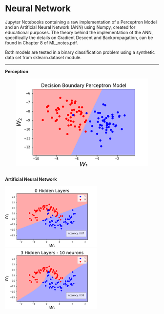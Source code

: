 # Neural Network


Jupyter Notebooks containing a raw implementation of a Perceptron Model and an Artificial Neural Network (ANN) using Numpy, created for educational purposes. The theory behind the implementation of the ANN, specifically the details on Gradient Descent and Backpropagation, can be found in Chapter 8 of ML_notes.pdf.

Both models are tested in a binary classification problem using a synthetic data set from sklearn.dataset module.

----------------------------------------------------------------
**Perceptron**
</br>
<div align="center">
  <img src="/images/boundary_perceptron1.png" />
</div>
</br>

**Artificial Neural Network**
<p float="left">
    <img src="/images/ANN_test1.png" width="300"/>
    <img src="/images/ANN_test5.png" width="300"/>
</p>

